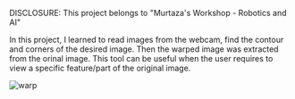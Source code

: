 DISCLOSURE: This project belongs to "Murtaza's Workshop - Robotics and AI"

In this project, I learned to read images from the webcam, find the contour and corners of the desired image. Then the warped image was extracted from the orinal image. This tool can be useful when the user requires to view a specific feature/part of the original image.

![warp](https://user-images.githubusercontent.com/44885838/81525010-28197580-9308-11ea-88a2-7053de71258a.JPG)

